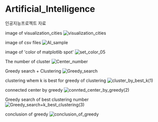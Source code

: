 # Artificial_Intelligence
인공지능프로젝트 자료

image of visualization_cities
![visualization_cities](https://user-images.githubusercontent.com/68888169/162400916-30761f86-f37d-413d-8931-f10d9d6029cc.PNG)

image of csv files
![AI_sample](https://user-images.githubusercontent.com/68888169/162401619-c65433a2-036f-44ec-a8d0-e9610d1d7e93.png)


image of 'color of matplotlib spot'
![set_color_05](https://user-images.githubusercontent.com/68888169/162611856-6e1896aa-1b1b-43e4-962b-c87ed6945540.png)


The number of cluster
![Center_number](https://user-images.githubusercontent.com/68888169/162699457-f1afdc2f-6949-473a-99f4-69dbfb4604f9.jpg)



Greedy search + Clustering
![Greedy_search](https://user-images.githubusercontent.com/68888169/162760333-d1690031-348c-4045-a585-1f7450786c20.jpg)



clustering whem k is best for greedy of clustering 
![cluster_by_best_k(1)](https://user-images.githubusercontent.com/68888169/163218538-935600c0-0b91-46e3-8f51-07fab939fffe.jpg)



connected center by greedy
![connted_center_by_greedy(2)](https://user-images.githubusercontent.com/68888169/163218657-f5d630bd-3970-4618-a1d0-e176b207483b.jpg)



Greedy search of best clustering number
![Greedy_search+k_best_clustering(3)](https://user-images.githubusercontent.com/68888169/163218729-5f1b14e0-be66-4cc6-8e17-f1d655134334.jpg)




conclusion of greedy
![conclusion_of_greedy](https://user-images.githubusercontent.com/68888169/163218828-6d7d6f19-1167-48bb-b151-c0a574220aea.jpg)
